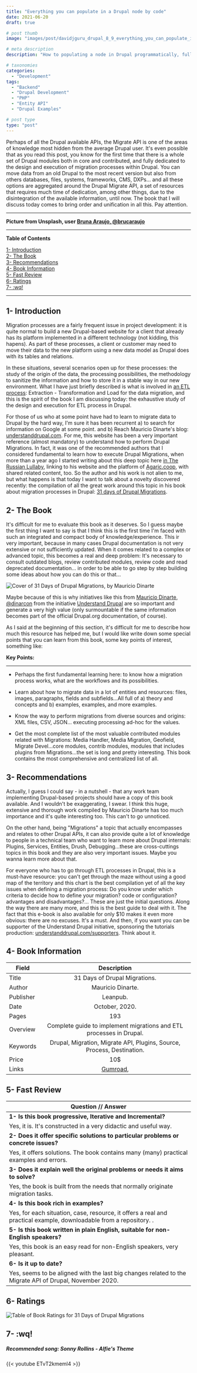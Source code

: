 ```yaml
---
title: "Everything you can populate in a Drupal node by code"
date: 2021-06-20
draft: true

# post thumb
image: "images/post/davidjguru_drupal_8_9_everything_you_can_populate_in_a_drupal_node_by_code_main.png"

# meta description
description: "How to populating a node in Drupal programmatically, fullfilling all its fields by coding."

# taxonomies
categories: 
  - "Development"
tags:
  - "Backend"
  - "Drupal Development"
  - "PHP"
  - "Entity API"
  - "Drupal Examples"

# post type
type: "post"
---
```



Perhaps of all the Drupal available APIs, the Migrate API is one of the areas of knowledge most hidden from the average Drupal user. It's even possible that as you read this post, you know for the first time that there is a whole set of Drupal modules both in core and contributed, and fully dedicated to the design and execution of migration processes within Drupal. You can move data from an old Drupal to the most recent version but also from others databases, files, systems, frameworks, CMS, DXPs... and all these options are aggregated around the Drupal Migrate API, a set of resources that requires much time of dedication, among other things, due to the disintegration of the available information, until now. The book that I will discuss today comes to bring order and unification in all this. Pay attention.  

--------------------------------------------------------------------------------------
**Picture from Unsplash, user [Bruna Araujo, @brucaraujo](https://unsplash.com/@brucaraujo)**

  
---------------------------------------------------------------------------------

**Table of Contents**  
<!-- TOC -->  
[1- Introduction](#1--introduction)  
[2- The Book](#2--the-book)  
[3- Recommendations](#3--recommendations)  
[4- Book Information](#4--book-information)  
[5- Fast Review](#5--fast-review)  
[6- Ratings](#6--ratings)  
[7- :wq!](#7--wq)  
<!-- /TOC -->

-------------------------------------------------------------------------------

## 1- Introduction

Migration processes are a fairly frequent issue in project development: it is quite normal to build a new Drupal-based website for a client that already has its platform implemented in a different technology (not kidding, this hapens). As part of these processes, a client or customer may need to move their data to the new platform using a new data model as Drupal does with its tables and relations.  
 
In these situations, several scenarios open up for these processes: the study of the origin of the data, the processing possibilities, the methodology to sanitize the information and how to store it in a stable way in our new environment. What I have just briefly described is what is involved in [an ETL process](https://en.wikipedia.org/wiki/Extract,_transform,_load): Extraction - Transformation and Load for the data migration, and this is the spirit of the book I am discussing today: the exhaustive study of the design and execution for ETL process in Drupal.  

For those of us who at some point have had to learn to migrate data to Drupal by the hard way, I'm sure it has been recurrent a) to search for information on Google at some point. and b) Reach Mauricio Dinarte's blog: [understanddrupal.com](https://understanddrupal.com/). For me, this website has been a very important reference (almost mandatory) to understand how to perform Drupal Migrations. In fact, it was one of the recommended authors that I considered fundamental to learn how to execute Drupal Migrations, when more than a year ago I started writing about this deep topic here [in The Russian Lullaby](https://www.therussianlullaby.com/blog/drupal-migrations-one-basic-resources/#6--authors-you-should-know), linking to his website and the platform of [Agaric.coop](https://agaric.coop/tags/migrate), with shared related content, too. So the author and his work is not alien to me, but what happens is that today I want to talk about a novelty discovered recently: the compilation of all the great work around this topic in his book about migration processes in Drupal: [31 days of Drupal Migrations](https://gumroad.com/l/31-days-of-drupal-migrations).  



## 2- The Book

It's difficult for me to evaluate this book as it deserves. So I guess maybe the first thing I want to say is that I think this is the first time I'm faced with such an integrated and compact body of knowledge/experience. This ir very important, because in many cases Drupal documentation is not very extensive or not sufficiently updated. 
When it comes related to a complex or advanced topic, this becomes a real and deep problem:  It's necessary to consult outdated blogs, review contributed modules, review code and read deprecated documentation... in order to be able to go step by step building some ideas about how you can do this or that...  

![Cover of 31 Days of Drupal Migrations, by Mauricio Dinarte](../../images/post/davidjguru_drupal_8_9_books_31_days_of_drupal_migrations_one.png)

Maybe because of this is why initiatives like this from [Mauricio Dinarte, @dinarcon](https://twitter.com/dinarcon) from the initiative [Understand Drupal](https://twitter.com/udrupalcom) are so important and generate a very high value (only surmountable if the same information becomes part of the official Drupal.org documentation, of course).  

As I said at the beginning of this section, it's difficult for me to describe how much this resource has helped me, but I would like write down some special points that you can learn from this book, some key points of interest, something like:  

**Key Points:**  
________________________


* Perhaps the first fundamental learning here: to know how a migration process works, what are the workflows and its possibilities.  

* Learn about how to migrate data in a lot of entities and resources: files, images, paragraphs, fields and subfields...All full of a) theory and concepts and b) examples, examples, and more examples.  

* Know the way to perform migrations from diverse sources and origins: XML files, CSV, JSON... executing processing ad-hoc for the values.  

* Get the most complete list of the most valuable contributed modules related with Migrations: Media Handler, Media Migration, Geofield, Migrate Devel...core modules, contrib modules, modules that includes plugins from Migrations...the set is long and pretty interesting. This book contains the most comprehensive and centralized list of all.  



## 3- Recommendations

Actually, I guess I could say - in a nutshell - that any work team implementing Drupal-based projects should have a copy of this book available. And I wouldn't be exaggerating, I swear. I think this huge, extensive and thorough work compiled by Mauricio Dinarte has too much importance and it's quite interesting too. This can't to go unnoticed.  

On the other hand, being "Migrations" a topic that actually encompasses and relates to other Drupal APIs, it can also provide quite a lot of knowledge to people in a technical team who want to learn more about Drupal internals: Plugins, Services, Entities, Drush, Debugging...these are cross-cuttings topics in this book and they are also very important issues. Maybe you wanna learn more about  that.  

For everyone who has to go through ETL processes in Drupal, this is a must-have resource: you can't get through the maze without using a good map of the territory and this chart is the best compilation yet of all the key issues when defining a migration process: Do you know under which criteria to decide how to define your migration? code or configuration? advantages and disadvantages?... These are just the initial questions. Along the way there are many more, and this is the best guide to deal with it. The fact that this e-book is also available for only $10 makes it even more obvious: there are no excuses. It's a must. And then, if you want you can be supporter of the Understand Drupal initiative, sponsoring the tutorials production: [understanddrupal.com/supporters](https://understanddrupal.com/supporters). Think about it.  



## 4- Book Information

| Field         | Description   |
| ------------- |:-------------:|
| Title         | 31 Days of Drupal Migrations. |
| Author      | Mauricio Dinarte.      |
| Publisher | Leanpub.      |
| Date | October, 2020.      |
| Pages |   193   |
| Overview | Complete guide to implement migrations and ETL processes in Drupal.      |
| Keywords | Drupal, Migration, Migrate API, Plugins, Source, Process, Destination.      |
| Price | 10$      |
| Links | [Gumroad](https://gumroad.com/l/31-days-of-drupal-migrations),      |



## 5- Fast Review

| Question // Answer         | 
| ------------- |
| **1- Is this book progressive, Iterative and Incremental?**         |
| Yes, it is. It's constructed in a very didactic and useful way.        |
| **2- Does it offer specific solutions to particular problems or concrete issues?**         |
| Yes, it offers solutions. The book contains many (many) practical examples and errors.         |
| **3- Does it explain well the original problems or needs it aims to solve?**       |
| Yes, the book is built from the needs that normally originate migration tasks.       |
| **4- Is this book rich in examples?**         |
| Yes, for each situation, case, resource, it offers a real and practical example, downloadable from a repository. .          |
| **5- Is this book written in plain English, suitable for non-English speakers?**          |
| Yes, this book is an easy read for non-English speakers, very pleasant.         |
| **6- Is it up to date?**         |
| Yes, seems to be aligned with the last big changes related to the Migrate API of Drupal, November 2020.          |



## 6- Ratings

![Table of Book Ratings for 31 Days of Drupal Migrations](../../images/post/davidjguru_drupal_8_9_books_31_days_of_drupal_migrations_rating_table.png)



## 7- :wq!



##### Recommended song: Sonny Rollins - Alfie's Theme

{{< youtube ETvT2kmeml4 >}}

